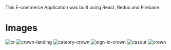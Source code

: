 This E-commerce Application was built using React, Redux and Firebase

<h1>Images</h1>

![cr](https://user-images.githubusercontent.com/46670083/79167578-a523fe80-7ddf-11ea-88db-8db628486249.PNG)
![crown-landing](https://user-images.githubusercontent.com/46670083/79167582-a6edc200-7ddf-11ea-9268-859e7975a56e.PNG)
![cateory-crown](https://user-images.githubusercontent.com/46670083/79167597-b5d47480-7ddf-11ea-95ee-40095501a5c0.PNG)
![sign-in-crown](https://user-images.githubusercontent.com/46670083/79167552-963d4c00-7ddf-11ea-9cc4-7b9888ecd9a2.PNG)
![casout](https://user-images.githubusercontent.com/46670083/79167555-976e7900-7ddf-11ea-959d-cd3bfabbba69.PNG)
![crown](https://user-images.githubusercontent.com/46670083/79167575-a2c1a480-7ddf-11ea-84d7-3ac8a830a8cc.PNG)

